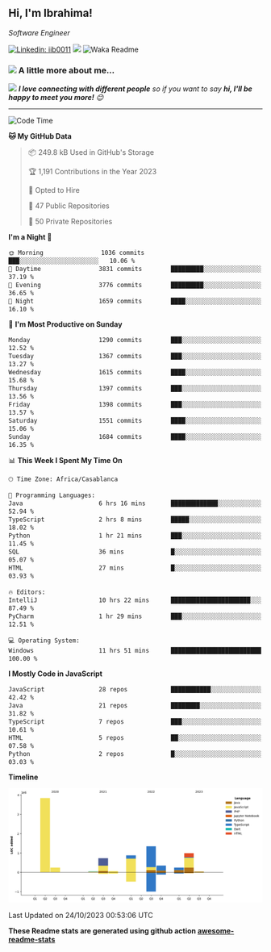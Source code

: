 <h2>Hi, I'm Ibrahima! </h2>
<p><em>Software Engineer 
</em></p>


[![Linkedin: iib0011](https://img.shields.io/badge/-iib0011-blue?style=flat-square&logo=Linkedin&logoColor=white&link=https://www.linkedin.com/in/iib0011/)](https://www.linkedin.com/in/iib0011/)
![](https://visitor-badge.glitch.me/badge?page_id=iib0011)
![Waka Readme](https://github.com/iib0011/iib0011/workflows/Waka%20Readme/badge.svg)


### <img src="https://media.giphy.com/media/VgCDAzcKvsR6OM0uWg/giphy.gif" width="50"> A little more about me...  


<img src="https://media.giphy.com/media/LnQjpWaON8nhr21vNW/giphy.gif" width="60"> <em><b>I love connecting with different people</b> so if you want to say <b>hi, I'll be happy to meet you more!</b> 😊</em>

---
<!--START_SECTION:waka-->
![Code Time](http://img.shields.io/badge/Code%20Time-2%2C624%20hrs%206%20mins-blue)

**🐱 My GitHub Data** 

> 📦 249.8 kB Used in GitHub's Storage 
 > 
> 🏆 1,191 Contributions in the Year 2023
 > 
> 💼 Opted to Hire
 > 
> 📜 47 Public Repositories 
 > 
> 🔑 50 Private Repositories 
 > 
**I'm a Night 🦉** 

```text
🌞 Morning                1036 commits        ███░░░░░░░░░░░░░░░░░░░░░░   10.06 % 
🌆 Daytime                3831 commits        █████████░░░░░░░░░░░░░░░░   37.19 % 
🌃 Evening                3776 commits        █████████░░░░░░░░░░░░░░░░   36.65 % 
🌙 Night                  1659 commits        ████░░░░░░░░░░░░░░░░░░░░░   16.10 % 
```
📅 **I'm Most Productive on Sunday** 

```text
Monday                   1290 commits        ███░░░░░░░░░░░░░░░░░░░░░░   12.52 % 
Tuesday                  1367 commits        ███░░░░░░░░░░░░░░░░░░░░░░   13.27 % 
Wednesday                1615 commits        ████░░░░░░░░░░░░░░░░░░░░░   15.68 % 
Thursday                 1397 commits        ███░░░░░░░░░░░░░░░░░░░░░░   13.56 % 
Friday                   1398 commits        ███░░░░░░░░░░░░░░░░░░░░░░   13.57 % 
Saturday                 1551 commits        ████░░░░░░░░░░░░░░░░░░░░░   15.06 % 
Sunday                   1684 commits        ████░░░░░░░░░░░░░░░░░░░░░   16.35 % 
```


📊 **This Week I Spent My Time On** 

```text
🕑︎ Time Zone: Africa/Casablanca

💬 Programming Languages: 
Java                     6 hrs 16 mins       █████████████░░░░░░░░░░░░   52.94 % 
TypeScript               2 hrs 8 mins        █████░░░░░░░░░░░░░░░░░░░░   18.02 % 
Python                   1 hr 21 mins        ███░░░░░░░░░░░░░░░░░░░░░░   11.45 % 
SQL                      36 mins             █░░░░░░░░░░░░░░░░░░░░░░░░   05.07 % 
HTML                     27 mins             █░░░░░░░░░░░░░░░░░░░░░░░░   03.93 % 

🔥 Editors: 
IntelliJ                 10 hrs 22 mins      ██████████████████████░░░   87.49 % 
PyCharm                  1 hr 29 mins        ███░░░░░░░░░░░░░░░░░░░░░░   12.51 % 

💻 Operating System: 
Windows                  11 hrs 51 mins      █████████████████████████   100.00 % 
```

**I Mostly Code in JavaScript** 

```text
JavaScript               28 repos            ███████████░░░░░░░░░░░░░░   42.42 % 
Java                     21 repos            ████████░░░░░░░░░░░░░░░░░   31.82 % 
TypeScript               7 repos             ███░░░░░░░░░░░░░░░░░░░░░░   10.61 % 
HTML                     5 repos             ██░░░░░░░░░░░░░░░░░░░░░░░   07.58 % 
Python                   2 repos             █░░░░░░░░░░░░░░░░░░░░░░░░   03.03 % 
```



**Timeline**

![Lines of Code chart](https://raw.githubusercontent.com/iib0011/iib0011/master/assets/bar_graph.png)


 Last Updated on 24/10/2023 00:53:06 UTC
<!--END_SECTION:waka-->

**These Readme stats are generated using github action [awesome-readme-stats](https://github.com/iib0011/waka-readme-stats)**
